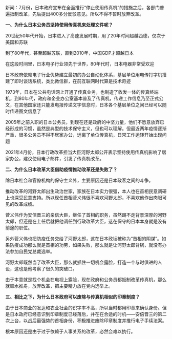 新闻：7月份，日本政府宣布在全面推行“停止使用传真机”的措施之后，各部门普遍抵制改革，先后提出400多分反驳意见。所以不得不暂时放弃改革。

**一、为什么日本公务员坚持使用传真机来处理文件呢？**

20世纪50年代开始，日本进入了高速发展时期，用了20年时间超越西德，仅次于美国和苏联

到了80年代，甚至超越苏联，直到2010年，中国GDP才超越日本

在这段时间里，日本电子行业领先于世界，80年代时，日本电器非常受欢迎

日本政府依赖电子行业优势建立最初的办公自动化体系，基层单位用电传打字机搭建了即时谈话系统，类比微信群，在前互联网时代算是技术奇迹

1973年，日本在公共电话网上开通了传真业务，也制造了收发一体的传真终端机，到80年代，政府和企业办公室基本普及了传真机，传递工作信息乃至正式公文，在其他国家还只能发电报传递文字信息时，日本各个基层单位之间已经可以随时传递图文信息了

2005年之前入职的日本公务员，到现在还是政府的中坚力量，他们不愿意放弃已经形成的习惯，虽然是典型的技术保守主义，但也可以理解。但最近两年疫情逐渐严重，很多公务员不得不居家办公，远离了单位传真机，日常工作运转开始出现问题

2021年4月份，日本行政改革担当大臣河野太郎公开表示坚持使用传真机影响了居家办公，建议使用电子邮件，引发了传真机改革。

**二、为什么日本改革大臣借助疫情推动改革还是失败了？**

除日本社会和官僚机构的保守主义外，主要原因还是日本政客之间的斗争。

推动改革的河野太郎出生政治世家，家族在日本实力很强，本人也在首相民意调研上也深受民意支持。所以现任首相菅义伟很不喜欢河野太郎，不喜欢他作出肉眼可见的改革成绩。

菅义伟作为安倍晋三的亲信大臣，继任了首相的职务，虽然踢不走背景深厚的河野太郎，但还是在上任后就把他调任到行政改革大臣，这在保守的日本本身就是没有前途的职位。

另外菅义伟也把防疫任务交给了河野太郎，这在日本政坛被称为“首相的阴谋”。如果防疫成功那么就是首相的功劳，如果失败，那么就是让河野太郎背锅，就没有办法参加自民党总裁选举。

河野太郎既然当了改革大臣，那么就抓住一切机会露脸，打造一个与时俱进的人设，这也是他考察了很久的突破口。

由于本意就是找个机会在电视上露脸，现在政府和公务员都抵制改革传真机，那么就顺水推舟，放弃改革，把主要精力放在党内选举上。

**三、相比之下，为什么日本政府可以废除与传真机相似的印章制度？**

由于日本商业的发达和农业社会的识字率不高，所以当时都用印章来确认身份。但是日本政府已经意识到印章制度已经落后，并在在合适的时机——安倍晋三的第二次上台，以战后最强势的首相身份，积极推进废除印章制度并推行电子手续法案。

根本原因还是由于过于依赖于人事关系的改革，必然会难以执行。